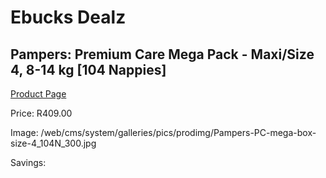 
# Ebucks Dealz
## Pampers: Premium Care Mega Pack - Maxi/Size 4, 8-14 kg [104 Nappies]
[Product Page](https://www.ebucks.com/web/shop/productSelected.do?prodId=282368634&catId=1186088243)

Price: R409.00

Image: /web/cms/system/galleries/pics/prodimg/Pampers-PC-mega-box-size-4_104N_300.jpg

Savings: 


	